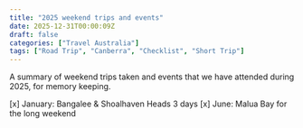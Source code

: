 ```yaml
---
title: "2025 weekend trips and events"
date: 2025-12-31T00:00:09Z
draft: false
categories: ["Travel Australia"]
tags: ["Road Trip", "Canberra", "Checklist", "Short Trip"]
---
```


A summary of weekend trips taken and events that we have attended during 2025, for memory keeping. 

[x] January: Bangalee & Shoalhaven Heads 3 days
[x] June: Malua Bay for the long weekend